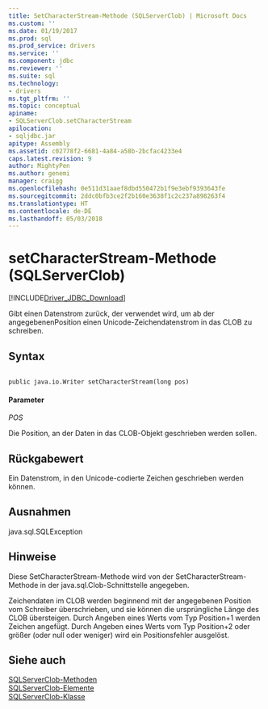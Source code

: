 ```yaml
---
title: SetCharacterStream-Methode (SQLServerClob) | Microsoft Docs
ms.custom: ''
ms.date: 01/19/2017
ms.prod: sql
ms.prod_service: drivers
ms.service: ''
ms.component: jdbc
ms.reviewer: ''
ms.suite: sql
ms.technology:
- drivers
ms.tgt_pltfrm: ''
ms.topic: conceptual
apiname:
- SQLServerClob.setCharacterStream
apilocation:
- sqljdbc.jar
apitype: Assembly
ms.assetid: c02778f2-6681-4a84-a58b-2bcfac4233e4
caps.latest.revision: 9
author: MightyPen
ms.author: genemi
manager: craigg
ms.openlocfilehash: 0e511d31aaef8dbd550472b1f9e3ebf9393643fe
ms.sourcegitcommit: 2ddc0bfb3ce2f2b160e3638f1c2c237a898263f4
ms.translationtype: HT
ms.contentlocale: de-DE
ms.lasthandoff: 05/03/2018
---
```

# <a name="setcharacterstream-method-sqlserverclob"></a>setCharacterStream-Methode (SQLServerClob)
[!INCLUDE[Driver_JDBC_Download](../../../includes/driver_jdbc_download.md)]

  Gibt einen Datenstrom zurück, der verwendet wird, um ab der angegebenenPosition einen Unicode-Zeichendatenstrom in das CLOB zu schreiben.  
  
## <a name="syntax"></a>Syntax  
  
```  
  
public java.io.Writer setCharacterStream(long pos)  
```  
  
#### <a name="parameters"></a>Parameter  
 *POS*  
  
 Die Position, an der Daten in das CLOB-Objekt geschrieben werden sollen.  
  
## <a name="return-value"></a>Rückgabewert  
 Ein Datenstrom, in den Unicode-codierte Zeichen geschrieben werden können.  
  
## <a name="exceptions"></a>Ausnahmen  
 java.sql.SQLException  
  
## <a name="remarks"></a>Hinweise  
 Diese SetCharacterStream-Methode wird von der SetCharacterStream-Methode in der java.sql.Clob-Schnittstelle angegeben.  
  
 Zeichendaten im CLOB werden beginnend mit der angegebenen Position vom Schreiber überschrieben, und sie können die ursprüngliche Länge des CLOB übersteigen. Durch Angeben eines Werts vom Typ Position+1 werden Zeichen angefügt. Durch Angeben eines Werts vom Typ Position+2 oder größer (oder null oder weniger) wird ein Positionsfehler ausgelöst.  
  
## <a name="see-also"></a>Siehe auch  
 [SQLServerClob-Methoden](../../../connect/jdbc/reference/sqlserverclob-methods.md)   
 [SQLServerClob-Elemente](../../../connect/jdbc/reference/sqlserverclob-members.md)   
 [SQLServerClob-Klasse](../../../connect/jdbc/reference/sqlserverclob-class.md)  
  
  
